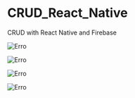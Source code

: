 # CRUD_React_Native
CRUD with React Native and Firebase

![Erro](images/1.jpg)

![Erro](images/2.jpg)

![Erro](images/3.jpg)

![Erro](images/4.jpg)
